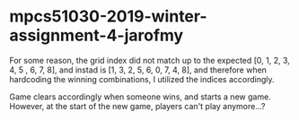 # mpcs51030-2019-winter-assignment-4-jarofmy

For some reason, the grid index did not match up to the expected [0, 1, 2, 3, 4, 5 , 6, 7, 8], and instad is [1, 3, 2, 5, 6, 0, 7, 4, 8], and therefore when hardcoding the winning combinations, I utilized the indices accordingly.

Game clears accordingly when someone wins, and starts a new game. However, at the start of the new game, players can't play anymore...?
